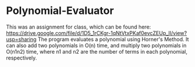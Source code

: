 # Polynomial-Evaluator
This was an assignment for class, which can be found here: 
https://drive.google.com/file/d/1D5_1rCKgr-1qNtVtxPKaf0evcZEUp_lI/view?usp=sharing
The program evaluates a polynomial using Horner's Method. It can also add two polynomials in O(n) time, and multiply two polynomials in O(n1n2) time, 
where n1 and n2 are the number of terms in each polynomial, respectively. 
